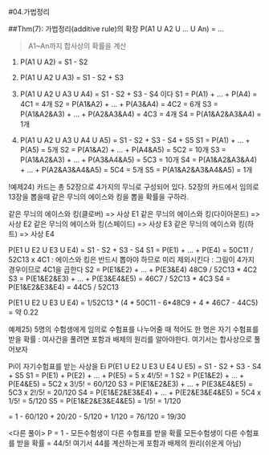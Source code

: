 #04.가법정리

##Thm(7): 가법정리(additive rule)의 확장
P(A1 U A2 U ... U An) = ...

> A1~An까지 합사상의 확률을 계산

1) P(A1 U A2) = S1 - S2
2) P(A1 U A2 U A3) = S1 - S2 + S3
3) P(A1 U A2 U A3 U A4) = S1 - S2 + S3 - S4 이다
S1 = P(A1) + ... + P(A4) = 4C1 = 4개
S2 = P(A1&A2) + ... + P(A3&A4) = 4C2 = 6개
S3 = P(A1&A2&A3) + ... + P(A2&A3&A4) = 4C3 = 4개
S4 = P(A1&A2&A3&A4) = 1개

4) P(A1 U A2 U A3 U A4 U A5) = S1 - S2 + S3 - S4 + S5
S1 = P(A1) + ... + P(A5) = 5개
S2 = P(A1&A2) + ... + P(A4&A5) = 5C2 = 10개
S3 = P(A1&A2&A3) + ... + P(A3&A4&A5) = 5C3 = 10개
S4 = P(A1&A2&A3&A4) + ... + P(A2&A3&A4&A5) = 5C4 = 5개
S5 = P(A1&A2&A3&A4&A5) = 1개

!예제24) 
카드는 총 52장으로 4가지의 무늬로 구성되어 있다. 52장의 카드에서 임의로 13장을 뽑을때 같은 무늬의 에이스와 킹을 뽑을 확률을 구하라.

같은 무늬의 에이스와 킹(클로버) => 사상 E1
같은 무늬의 에이스와 킹(다이아몬드) => 사상 E2
같은 무늬의 에이스와 킹(스페이드) => 사상 E3
같은 무늬의 에이스와 킹(하트) => 사상 E4

P(E1 U E2 U E3 U E4) = S1 - S2 + S3 - S4
S1 = P(E1) + ... + P(E4) = 50C11 / 52C13 x 4C1
: 에이스와 킹은 반드시 뽑아야 하므로 미리 제외시킨다
: 그림이 4가지 경우이므로 4C1을 곱한다
S2 = P(E1&E2) + ... + P(E3&E4)
 48C9 / 52C13 * 4C2
S3 = P(E1&E2&E3) + ... + P(E3&E4&E5)
=  46C7 / 52C13 * 4C3
S4 = P(E1&E2&E3&E4)
=  44C5 / 52C13

P(E1 U E2 U E3 U E4) =  1/52C13 * (4 * 50C11 - 6*48C9 + 4 * 46C7 - 44C5)
= 약 0.22

예제25)
5명의 수험생에게 임의로 수험표를 나누어줄 때 적어도 한 명은 자기 수험표를 받을 확률
: 여사건을 풀려면 포함과 배제의 원리를 알아야한다. 여기서는 합사상으로 풀어보자

Pi이 자기수험표를 받는 사상을 Ei
P(E1 U E2 U E3 U E4 U E5) = S1 - S2 + S3 - S4 + S5
S1 = P(E1) + P(E2) + ... + P(E5) = 5 x 4!/5! = 1
S2 = P(E1&E2) + ... + P(E4&E5) = 5C2 x 3!/5! = 60/120
S3 = P(E1&E2&E3) + ... + P(E3&E4&E5) = 5C3 x 2!/5! = 20/120
S4 = P(E1&E2&E3&E4) + ... + P(E2&E3&E4&E5) = 5C4 x 1/5! = 5/120
S5 = P(E1&E2&E3&E4&E5) = 1/5! = 1/120

= 1 - 60/120 + 20/20 - 5/120 + 1/120 = 76/120 = 19/30

<다른 풀이>
P = 1 - 모든수험생이 다른 수험표를 받을 확률
모든수험생이 다른 수험표를 받을 확률 = 44/5!
여기서 44를 계산하는게 포함과 배제의 원리(쉬운게 아님)